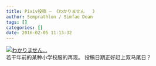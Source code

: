 ```yaml
---
title: Pixiv投稿 – 《わかりません   》
author: Semprathlon / Simfae Dean
tags: []
categories: []
date: 2016-02-05 11:13:32
---
```

[![わかりません...](/blog/uploads/2016/02/160131.png)](http://www.pixiv.net/member_illust.php?mode=medium&illust_id=55053955)  
若干年前的某种小学校服的再现。
投稿日期正好赶上双马尾日？